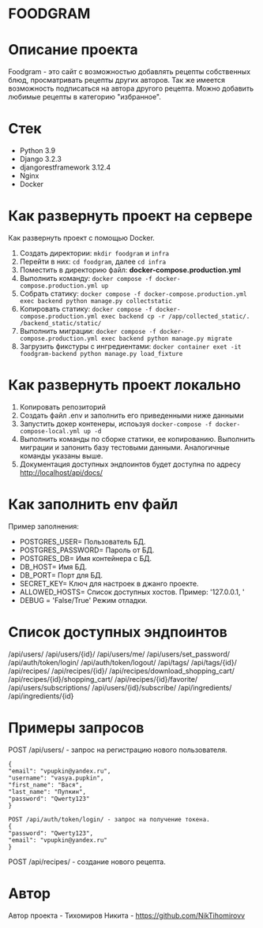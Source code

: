 # FOODGRAM

# Описание проекта
Foodgram - это сайт с возможностью добавлять рецепты собственных блюд, просматривать рецепты других авторов. Так же имеется возможность подписаться на автора другого рецепта. Можно добавить любимые рецепты в категорию "избранное".

# Стек
* Python 3.9
* Django 3.2.3
* djangorestframework 3.12.4
* Nginx
* Docker

# Как развернуть проект на сервере
Как развернуть проект с помощью Docker.
1. Создать директории: ```mkdir foodgram``` и ```infra```
2. Перейти в них: ```cd foodgram```, далее ```cd infra```
3. Поместить в директорию файл: **docker-compose.production.yml**
4. Выполнить команду: ```docker compose -f docker-compose.production.yml up```
5. Собрать статику: ```docker compose -f docker-compose.production.yml exec backend python manage.py collectstatic```
6. Копировать статику: ```docker compose -f docker-compose.production.yml exec backend cp -r /app/collected_static/. /backend_static/static/``` 
7. Выполнить миграции: ```docker compose -f docker-compose.production.yml exec backend python manage.py migrate```
8. Загрузить фикстуры с ингредиентами:  ```docker container exet -it foodgram-backend python manage.py load_fixture```

# Как развернуть проект локально
1. Копировать репозиторий
2. Создать файл .env и заполнить его приведенными ниже данными
3. Запустить докер контенеры, испоьзуя ```docker-compose -f docker-compose-local.yml up -d```
4. Выполнить команды по сборке статики, ее копированию. Выполнить миграции и запонить базу тестовыми данными. Аналогичные команды указаны выше.
5. Документация доступных эндпоинтов будет доступна по адресу  [http://localhost/api/docs/](http://localhost/api/docs/)

# Как заполнить env файл
Пример заполнения:
* POSTGRES_USER= Пользователь БД.
* POSTGRES_PASSWORD= Пароль от БД.
* POSTGRES_DB= Имя контейнера с БД.
* DB_HOST= Имя БД.
* DB_PORT= Порт для БД.
* SECRET_KEY= Ключ для настроек в джанго проекте.
* ALLOWED_HOSTS= Список доступных хостов. Пример: '127.0.0.1, ' 
* DEBUG = 'False/True' Режим отладки.

# Список доступных эндпоинтов
/api/users/
/api/users/{id}/
/api/users/me/
/api/users/set_password/
/api/auth/token/login/
/api/auth/token/logout/
/api/tags/
/api/tags/{id}/
/api/recipes/
/api/recipes/{id}/
/api/recipes/download_shopping_cart/
/api/recipes/{id}/shopping_cart/
/api/recipes/{id}/favorite/
/api/users/subscriptions/
/api/users/{id}/subscribe/
/api/ingredients/
/api/ingredients/{id}

# Примеры запросов 
POST /api/users/ - запрос на регистрацию нового пользователя.
```
{
"email": "vpupkin@yandex.ru",
"username": "vasya.pupkin",
"first_name": "Вася",
"last_name": "Пупкин",
"password": "Qwerty123"
}

POST /api/auth/token/login/ - запрос на получение токена.
{
"password": "Qwerty123",
"email": "vpupkin@yandex.ru"
}
```

POST /api/recipes/ - создание нового рецепта.


# Автор
Автор проекта - Тихомиров Никита - https://github.com/NikTihomirovv
